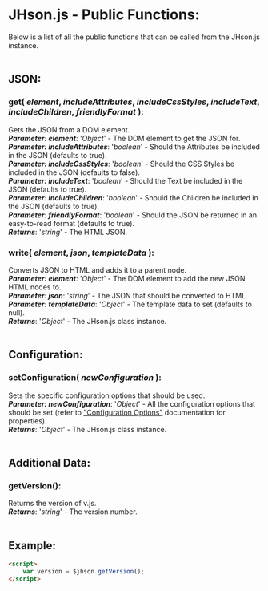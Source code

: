 # JHson.js - Public Functions:

Below is a list of all the public functions that can be called from the JHson.js instance.
<br>
<br>


## JSON:

### **get( *element*, *includeAttributes*, *includeCssStyles*, *includeText*, *includeChildren*, *friendlyFormat* )**:
Gets the JSON from a DOM element.
<br>
***Parameter: element***: '*Object*' - The DOM element to get the JSON for.
<br>
***Parameter: includeAttributes***: '*boolean*' - Should the Attributes be included in the JSON (defaults to true).
<br>
***Parameter: includeCssStyles***: '*boolean*' - Should the CSS Styles be included in the JSON (defaults to false).
<br>
***Parameter: includeText***: '*boolean*' - Should the Text be included in the JSON (defaults to true).
<br>
***Parameter: includeChildren***: '*boolean*' - Should the Children be included in the JSON (defaults to true).
<br>
***Parameter: friendlyFormat***: '*boolean*' - Should the JSON be returned in an easy-to-read format (defaults to true).
<br>
***Returns***: '*string*' - The HTML JSON.
<br>

### **write( *element*, *json*, *templateData* )**:
Converts JSON to HTML and adds it to a parent node.
<br>
***Parameter: element***: '*Object*' - The DOM element to add the new JSON HTML nodes to.
<br>
***Parameter: json***: '*string*' - The JSON that should be converted to HTML.
<br>
***Parameter: templateData***: '*Object*' - The template data to set (defaults to null).
<br>
***Returns***: '*Object*' - The JHson.js class instance.
<br>
<br>


## Configuration:

### **setConfiguration( *newConfiguration* )**:
Sets the specific configuration options that should be used.
<br>
***Parameter: newConfiguration***: '*Object*' - All the configuration options that should be set (refer to ["Configuration Options"](configuration/OPTIONS.md) documentation for properties).
<br>
***Returns***: '*Object*' - The JHson.js class instance.
<br>
<br>


## Additional Data:

### **getVersion()**:
Returns the version of v.js.
<br>
***Returns***: '*string*' - The version number.
<br>
<br>


## Example:

```markdown
<script> 
    var version = $jhson.getVersion();
</script>
```